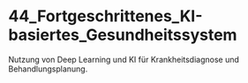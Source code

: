 # 44_Fortgeschrittenes_KI-basiertes_Gesundheitssystem
Nutzung von Deep Learning und KI für Krankheitsdiagnose und Behandlungsplanung.
